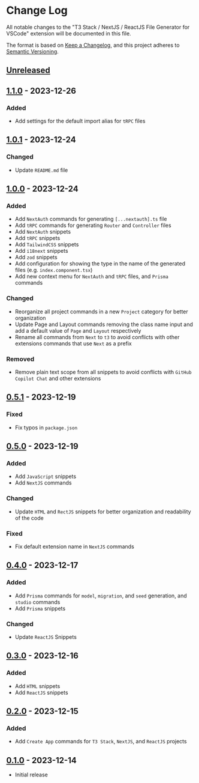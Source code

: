 # Change Log

All notable changes to the "T3 Stack / NextJS / ReactJS File Generator for VSCode" extension will be documented in this file.

The format is based on [Keep a Changelog](https://keepachangelog.com/en/1.0.0/),
and this project adheres to [Semantic Versioning](https://semver.org/spec/v2.0.0.html).

## [Unreleased]

## [1.1.0] - 2023-12-26

### Added

- Add settings for the default import alias for `tRPC` files

## [1.0.1] - 2023-12-24

### Changed

- Update `README.md` file

## [1.0.0] - 2023-12-24

### Added

- Add `NextAuth` commands for generating `[...nextauth].ts` file
- Add `tRPC` commands for generating `Router` and `Controller` files
- Add `NextAuth` snippets
- Add `tRPC` snippets
- Add `TailwindCSS` snippets
- Add `i18next` snippets
- Add `zod` snippets
- Add configuration for showing the type in the name of the generated files (e.g. `index.component.tsx`)
- Add new context menu for `NextAuth` and `tRPC` files, and `Prisma` commands

### Changed

- Reorganize all project commands in a new `Project` category for better organization
- Update Page and Layout commands removing the class name input and add a default value of `Page` and `Layout` respectively
- Rename all commands from `Next` to `t3` to avoid conflicts with other extensions commands that use `Next` as a prefix

### Removed

- Remove plain text scope from all snippets to avoid conflicts with `GitHub Copilot Chat` and other extensions

## [0.5.1] - 2023-12-19

### Fixed

- Fix typos in `package.json`

## [0.5.0] - 2023-12-19

### Added

- Add `JavaScript` snippets
- Add `NextJS` commands

### Changed

- Update `HTML` and `RectJS` snippets for better organization and readability of the code

### Fixed

- Fix default extension name in `NextJS` commands

## [0.4.0] - 2023-12-17

### Added

- Add `Prisma` commands for `model`, `migration`, and `seed` generation, and `studio` commands
- Add `Prisma` snippets

### Changed

- Update `ReactJS` Snippets

## [0.3.0] - 2023-12-16

### Added

- Add `HTML` snippets
- Add `ReactJS` snippets

## [0.2.0] - 2023-12-15

### Added

- Add `Create App` commands for `T3 Stack`, `NextJS`, and `ReactJS` projects

## [0.1.0] - 2023-12-14

- Initial release

[unreleased]: https://github.com/ManuelGil/vscode-nextjs-generator/compare/v1.1.0...HEAD
[1.1.0]: https://github.com/ManuelGil/vscode-nextjs-generator/compare/v1.0.1...v1.1.0
[1.0.1]: https://github.com/ManuelGil/vscode-nextjs-generator/compare/v1.0.0...v1.0.1
[1.0.0]: https://github.com/ManuelGil/vscode-nextjs-generator/compare/v0.5.1...v1.0.0
[0.5.1]: https://github.com/ManuelGil/vscode-nextjs-generator/compare/v0.5.0...v0.5.1
[0.5.0]: https://github.com/ManuelGil/vscode-nextjs-generator/compare/v0.4.0...v0.5.0
[0.4.0]: https://github.com/ManuelGil/vscode-nextjs-generator/compare/v0.3.0...v0.4.0
[0.3.0]: https://github.com/ManuelGil/vscode-nextjs-generator/compare/v0.2.0...v0.3.0
[0.2.0]: https://github.com/ManuelGil/vscode-nextjs-generator/compare/v0.1.0...v0.2.0
[0.1.0]: https://github.com/ManuelGil/vscode-nextjs-generator/releases/tag/v0.1.0
